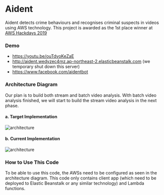 # Aident
Aident detects crime behaviours and recognises criminal suspects in videos using AWS technology. 
This project is awarded as the 1st place winner at [AWS Hackdays 2019](https://aws.agorize.com/en/challenges/indonesia-2019)

### Demo
- https://youtu.be/ouTdvoKeZaE
- http://aident.wedyzec4mz.ap-northeast-2.elasticbeanstalk.com (we temporary shut down this server)
- https://www.facebook.com/aidentbot

### Architecture Diagram
Our plan is to build both stream and batch video analysis. With batch video analysis finished, we will start to build the stream video analysis in the next phase.

#### a. Target Implementation
![architecture](https://github.com/johannesridho/aident/blob/master/README_files/Aident%20-%20Target%20Architecture.png)

#### b. Current Implementation
![architecture](https://github.com/johannesridho/aident/blob/master/README_files/Aident%20-%20Current%20Architecture.png)

### How to Use This Code
To be able to use this code, the AWSs need to be configured as seen in the architecture diagram. This code only contains client app (which need to be deployed to Elastic Beanstalk or any similar technology) and Lambda functions. 
